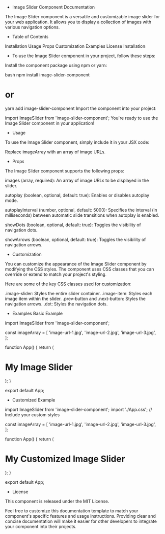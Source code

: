 
* Image Slider Component Documentation

The Image Slider component is a versatile and customizable image slider for your web application. It allows you to display a collection of images with various navigation options.

* Table of Contents

Installation
Usage
Props
Customization
Examples
License
Installation


* To use the Image Slider component in your project, follow these steps:


Install the component package using npm or yarn:

bash
npm install image-slider-component
# or
yarn add image-slider-component
Import the component into your project:


import ImageSlider from 'image-slider-component';
You're ready to use the Image Slider component in your application!


* Usage

To use the Image Slider component, simply include it in your JSX code:

<ImageSlider images={imageArray} />

Replace imageArray with an array of image URLs.



* Props


The Image Slider component supports the following props:

images (array, required): An array of image URLs to be displayed in the slider.

autoplay (boolean, optional, default: true): Enables or disables autoplay mode.

autoplayInterval (number, optional, default: 5000): Specifies the interval (in milliseconds) between automatic slide transitions when autoplay is enabled.

showDots (boolean, optional, default: true): Toggles the visibility of navigation dots.

showArrows (boolean, optional, default: true): Toggles the visibility of navigation arrows.


* Customization

You can customize the appearance of the Image Slider component by modifying the CSS styles. The component uses CSS classes that you can override or extend to match your project's styling.

Here are some of the key CSS classes used for customization:

.image-slider: Styles the entire slider container.
.image-item: Styles each image item within the slider.
.prev-button and .next-button: Styles the navigation arrows.
.dot: Styles the navigation dots.
 

* Examples
 Basic Example

import ImageSlider from 'image-slider-component';

const imageArray = [
  'image-url-1.jpg',
  'image-url-2.jpg',
  'image-url-3.jpg',
];

function App() {
  return (
    <div>
      <h1>My Image Slider</h1>
      <ImageSlider images={imageArray} />
    </div>
  );
}

export default App;


* Customized Example

import ImageSlider from 'image-slider-component';
import './App.css'; // Include your custom styles

const imageArray = [
  'image-url-1.jpg',
  'image-url-2.jpg',
  'image-url-3.jpg',
];

function App() {
  return (
    <div>
      <h1>My Customized Image Slider</h1>
      <ImageSlider
        images={imageArray}
        autoplay={true}
        autoplayInterval={3000}
        showDots={false}
        showArrows={true}
      />
    </div>
  );
}

export default App;


* License

This component is released under the MIT License.

Feel free to customize this documentation template to match your component's specific features and usage instructions. Providing clear and concise documentation will make it easier for other developers to integrate your component into their projects.